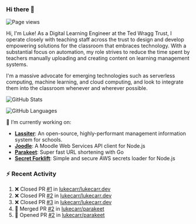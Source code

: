 ### Hi there 👋

![Page views](https://visitor-badge.glitch.me/badge?page_id=lukecarr.lukecarr)

Hi, I'm Luke! As a Digital Learning Engineer at the Ted Wragg Trust, I operate closely with teaching staff across the trust to design and develop empowering solutions for the classroom that embraces technology. With a substantial focus on automation, my role strives to reduce the time spent by teachers manually uploading and creating content on learning management systems.

I'm a massive advocate for emerging technologies such as serverless computing, machine learning, and cloud computing, and look to integrate them into the classroom whenever and wherever possible. 

![GitHub Stats](https://github-readme-stats.vercel.app/api?username=lukecarr&show_icons=true)

![GitHub Languages](https://github-readme-stats.vercel.app/api/top-langs?username=lukecarr&layout=compact)

🔭 I’m currently working on:

- **[Lassiter](https://github.com/lassiter-mis)**: An open-source, highly-performant management information system for schools.
- **[Joodle](https://github.com/lukecarr/joodle)**: A Moodle Web Services API client for Node.js
- **[Parakeet](https://github.com/lukecarr/parakeet)**: Super fast URL shortening with Go
- **[Secret Forklift](https://github.com/lukecarr/secret-forklift)**: Simple and secure AWS secrets loader for Node.js

### :zap: Recent Activity

<!--START_SECTION:activity-->
1. ❌ Closed PR [#1](https://github.com/lukecarr/lukecarr.dev/pull/1) in [lukecarr/lukecarr.dev](https://github.com/lukecarr/lukecarr.dev)
2. ❌ Closed PR [#2](https://github.com/lukecarr/lukecarr.dev/pull/2) in [lukecarr/lukecarr.dev](https://github.com/lukecarr/lukecarr.dev)
3. ❌ Closed PR [#3](https://github.com/lukecarr/lukecarr.dev/pull/3) in [lukecarr/lukecarr.dev](https://github.com/lukecarr/lukecarr.dev)
4. 🎉 Merged PR [#2](https://github.com/lukecarr/parakeet/pull/2) in [lukecarr/parakeet](https://github.com/lukecarr/parakeet)
5. 💪 Opened PR [#2](https://github.com/lukecarr/parakeet/pull/2) in [lukecarr/parakeet](https://github.com/lukecarr/parakeet)
<!--END_SECTION:activity-->
